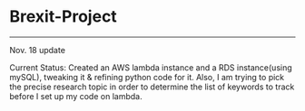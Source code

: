# Brexit-Project

----------------------------
Nov. 18 update

Current Status:
Created an AWS lambda instance and a RDS instance(using mySQL), tweaking it & refining python code for it.
Also, I am trying to pick the precise research topic in order to determine the list of keywords to track before I set up my code on lambda. 

